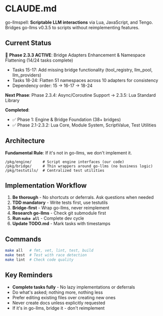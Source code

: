 # CLAUDE.md

go-llmspell: **Scriptable LLM interactions** via Lua, JavaScript, and Tengo. Bridges go-llms v0.3.5 to scripts without reimplementing features.

## Current Status

🚧 **Phase 2.3.3 ACTIVE**: Bridge Adapters Enhancement & Namespace Flattening (14/24 tasks complete)
- Tasks 15-17: Add missing bridge functionality (tool_registry, llm_pool, llm_providers)
- Tasks 18-24: Flatten 51 namespaces across 10 adapters for consistency
- Dependency order: 15 → 16-17 → 18-24

**Next Phase**: Phase 2.3.4: Async/Coroutine Support → 2.3.5: Lua Standard Library

**Completed**:
- ✅ Phase 1: Engine & Bridge Foundation (38+ bridges)
- ✅ Phase 2.1-2.3.2: Lua Core, Module System, ScriptValue, Test Utilities

## Architecture

**Fundamental Rule**: If it's not in go-llms, we don't implement it.

```
/pkg/engine/     # Script engine interfaces (our code)
/pkg/bridge/     # Thin wrappers around go-llms (no business logic)
/pkg/testutils/  # Centralized test utilities
```

## Implementation Workflow

1. **Be thorough** - No shortcuts or deferrals. Ask questions when needed
2. **TDD mandatory** - Write tests first, use testutils
3. **Bridge-first** - Wrap go-llms, never reimplement  
4. **Research go-llms** - Check git submodule first
5. **Run `make all`** - Complete dev cycle
6. **Update TODO.md** - Mark tasks with timestamps

## Commands

```bash
make all   # fmt, vet, lint, test, build
make test  # Test with race detection  
make lint  # Check code quality
```

## Key Reminders

- **Complete tasks fully** - No lazy implementations or deferrals
- Do what's asked; nothing more, nothing less
- Prefer editing existing files over creating new ones
- Never create docs unless explicitly requested
- If it's in go-llms, bridge it - don't reimplement
